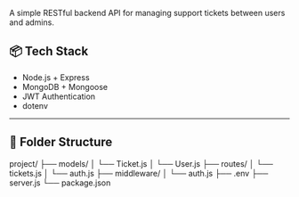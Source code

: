 A simple RESTful backend API for managing support tickets between users and admins.

## 📦 Tech Stack

- Node.js + Express
- MongoDB + Mongoose
- JWT Authentication
- dotenv

---

## 📁 Folder Structure

project/
├── models/
│ └── Ticket.js
│ └── User.js
├── routes/
│ └── tickets.js
│ └── auth.js
├── middleware/
│ └── auth.js
├── .env
├── server.js
└── package.json